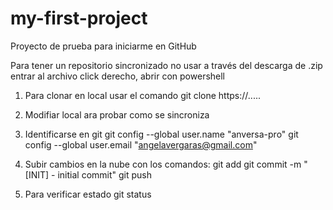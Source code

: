 # my-first-project
Proyecto de prueba para iniciarme en GitHub

Para tener un repositorio sincronizado no usar a través del descarga de .zip
entrar al archivo click derecho, abrir con powershell

1. Para clonar en local usar el comando
	git clone https://..... 
2. Modifiar local ara probar como se sincroniza
3. Identificarse en git 
	git config --global user.name "anversa-pro"
	git config --global user.email "angelavergaras@gmail.com"
4. Subir cambios en la nube con los comandos:
	git add <el archivo a sincronizar>
	git commit -m "[INIT] - initial commit"
	git push

5. Para verificar estado git status
